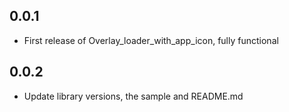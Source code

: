 ## 0.0.1

* First release of Overlay_loader_with_app_icon, fully functional

## 0.0.2

* Update library versions, the sample and README.md
